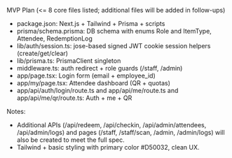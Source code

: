 MVP Plan (<= 8 core files listed; additional files will be added in follow-ups)
- package.json: Next.js + Tailwind + Prisma + scripts
- prisma/schema.prisma: DB schema with enums Role and ItemType, Attendee, RedemptionLog
- lib/auth/session.ts: jose-based signed JWT cookie session helpers (create/get/clear)
- lib/prisma.ts: PrismaClient singleton
- middleware.ts: auth redirect + role guards (/staff, /admin)
- app/page.tsx: Login form (email + employee_id)
- app/my/page.tsx: Attendee dashboard (QR + quotas)
- app/api/auth/login/route.ts and app/api/me/route.ts and app/api/me/qr/route.ts: Auth + me + QR

Notes:
- Additional APIs (/api/redeem, /api/checkin, /api/admin/attendees, /api/admin/logs) and pages (/staff, /staff/scan, /admin, /admin/logs) will also be created to meet the full spec.
- Tailwind + basic styling with primary color #D50032, clean UX.